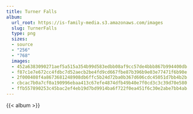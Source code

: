 ```yaml
---
title: Turner Falls
album:
  url_root: https://is-family-media.s3.amazonaws.com/images
  slug: TurnerFalls
  type: png
  sizes:
  - source
  - "256"
  - "768"
  images:
  - 452a6383090271aef5a515a354b99d583edbb08af9cc57de4bbb867b994400db
  - f87c1e7e672cc4fdbc7d52aecb2be4fd9cd667fbe87b396b9e03e77471f6b90e
  - 2f000408f4a8673681248908db6ffc5b24d72ba0b367d606cdc45051d7bb4b2b
  - cbcac7b0a7cf0a190996ebaa413c67efe4874dfb49b40e7f0cd3c3c39d70e580
  - ffb557890253c45bac2ef4eb19d7bd9914ba6f722f0ea451f6c30e2abe7bb4ab
---
```

{{< album >}}
